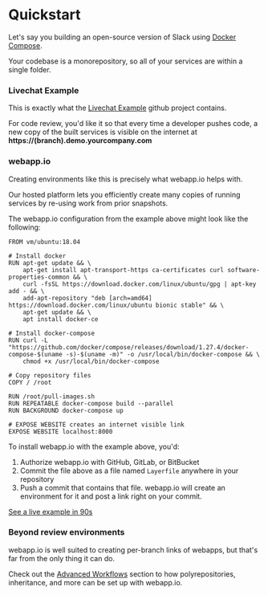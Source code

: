# Quickstart

Let's say you building an open-source version of Slack using [Docker Compose](https://docs.docker.com/compose/).

Your codebase is a monorepository, so all of your services are within a single folder.

### Livechat Example

This is exactly what the [Livechat Example](https://github.com/webappio/livechat-example) github project contains.

For code review, you'd like it so that every time a developer pushes code, a new copy of the built services is visible on the internet at **https://(branch).demo.yourcompany.com**

### webapp.io

Creating environments like this is precisely what webapp.io helps with. 

Our hosted platform lets you efficiently create many copies of running services by re-using work from prior snapshots.

The webapp.io configuration from the example above might look like the following:

```Layerfile
FROM vm/ubuntu:18.04

# Install docker
RUN apt-get update && \
    apt-get install apt-transport-https ca-certificates curl software-properties-common && \
    curl -fsSL https://download.docker.com/linux/ubuntu/gpg | apt-key add - && \
    add-apt-repository "deb [arch=amd64] https://download.docker.com/linux/ubuntu bionic stable" && \
    apt-get update && \
    apt install docker-ce

# Install docker-compose
RUN curl -L "https://github.com/docker/compose/releases/download/1.27.4/docker-compose-$(uname -s)-$(uname -m)" -o /usr/local/bin/docker-compose && \
    chmod +x /usr/local/bin/docker-compose

# Copy repository files
COPY / /root

RUN /root/pull-images.sh
RUN REPEATABLE docker-compose build --parallel
RUN BACKGROUND docker-compose up

# EXPOSE WEBSITE creates an internet visible link
EXPOSE WEBSITE localhost:8000
```

To install webapp.io with the example above, you'd:

1. Authorize webapp.io with GitHub, GitLab, or BitBucket
2. Commit the file above as a file named `Layerfile` anywhere in your repository
3. Push a commit that contains that file. webapp.io will create an environment for it and post a link right on your commit.


<a class="btn btn-lg btn-success" href="/onboarding/github">See a live example in 90s</a>


### Beyond review environments

webapp.io is well suited to creating per-branch links of webapps, but that's far from the only thing it can do.

Check out the [Advanced Workflows](/docs/advanced-workflows) section to how polyrepositories, inheritance, and more can be set up with webapp.io.
